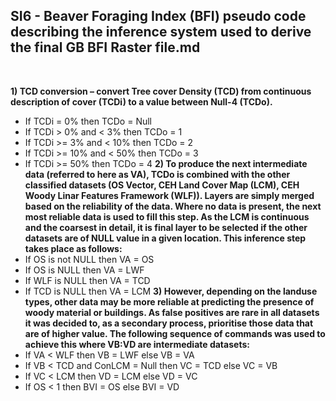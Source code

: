 ## SI6 - Beaver Foraging Index (BFI) pseudo code describing the inference system used to derive the final GB BFI Raster file.md
<br/>

**1)	TCD conversion – convert Tree cover Density (TCD) from continuous description of cover (TCDi) to a value between Null-4 (TCDo).**
*	If TCDi  = 0% then TCDo = Null
*	If TCDi  > 0%  and < 3% then TCDo = 1
*	If TCDi  >= 3%  and < 10% then TCDo = 2
*	If TCDi  >= 10%  and < 50% then TCDo = 3
*	If TCDi  >= 50%  then TCDo = 4
**2)	To produce the next intermediate data (referred to here as VA), TCDo is combined with the other classified datasets (OS Vector, CEH Land Cover Map (LCM), CEH Woody Linar Features Framework (WLF)). Layers are simply merged based on the reliability of the data. Where no data is present, the next most reliable data is used to fill this step. As the LCM is continuous and the coarsest in detail, it is final layer to be selected if the other datasets are of NULL value in a given location. This inference step takes place as follows:**
*	If OS is not NULL then VA = OS
*	If OS is NULL then VA = LWF
*	If WLF is NULL then VA = TCD
*	If TCD is NULL then VA = LCM
**3)	However, depending on the landuse types, other data may be more reliable at predicting the presence of woody material or buildings. As false positives are rare in all datasets it was decided to, as a secondary process, prioritise those data that are of higher value. The following sequence of commands was used to achieve this where VB:VD are intermediate datasets:**
*	If VA < WLF then VB = LWF else VB = VA
*	If VB < TCD and ConLCM = Null then VC = TCD else VC = VB
*	If VC < LCM then VD = LCM else VD = VC
*	If OS < 1 then BVI = OS else BVI = VD

